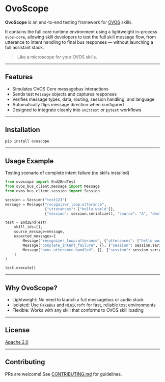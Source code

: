 # OvoScope

**OvoScope** is an end-to-end testing framework for [OVOS](https://openvoiceos.org) skills. 

It contains the full core runtime environment using a lightweight in-process `ovos-core`, allowing skill developers to test the full skill message flow, from utterance to intent handling to final bus responses — without launching a full assistant stack.

> Like a microscope for your OVOS skills.

---

## Features

- Simulates OVOS Core messagebus interactions
- Sends test `Message` objects and captures responses
- Verifies message types, data, routing, session handling, and language
- Automatically flips message direction when configured
- Designed to integrate cleanly into `unittest` or `pytest` workflows

---

## Installation

```bash
pip install ovoscope
````

---

## Usage Example

Testing scenario of complete intent failure (no skills installed)

```python
from ovoscope import End2EndTest
from ovos_bus_client.message import Message
from ovos_bus_client.session import Session

session = Session("test123")
message = Message("recognizer_loop:utterance",
                  {"utterances": ["hello world"]},
                  {"session": session.serialize(), "source": "A", "destination": "B"})

test = End2EndTest(
    skill_ids=[],
    source_message=message,
    expected_messages=[
        Message("recognizer_loop:utterance", {"utterances": ["hello world"]}, {"session": session.serialize()}),
        Message("complete_intent_failure", {}, {"session": session.serialize()}),
        Message("ovos.utterance.handled", {}, {"session": session.serialize()}),
    ]
)

test.execute()
```

---

## Why OvoScope?

* Lightweight: No need to launch a full messagebus or audio stack
* Isolated: Use `FakeBus` and `MiniCroft` for fast, reliable test environments
* Flexible: Works with any skill that conforms to OVOS skill loading

---

## License

[Apache 2.0](LICENSE)

---

## Contributing

PRs are welcome! See [CONTRIBUTING.md](CONTRIBUTING.md) for guidelines.


